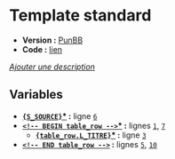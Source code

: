 # Template standard

* __Version :__ [PunBB](.)
* __Code :__ [lien](../../src/punbb/standard.tpl)

[*Ajouter une description*](https://fa-tvars.appspot.com/tpl/punbb/standard)

## Variables

* __[`{S_SOURCE}`](https://github.com/Etana/t/blob/master/var/S_SOURCE.md#readme)<a href="https://fa-tvars.appspot.com/var/S_SOURCE">*</a> :__ ligne [`6`](../../src/punbb/standard.tpl#L6)
* __[`<!-- BEGIN table_row -->`](https://github.com/Etana/t/blob/master/var/table_row.md#readme)<a href="https://fa-tvars.appspot.com/var/table_row">*</a> :__ lignes [`1`](../../src/punbb/standard.tpl#L1), [`7`](../../src/punbb/standard.tpl#L7)
    * __[`{table_row.L_TITRE}`](https://github.com/Etana/t/blob/master/var/table_row.L_TITRE.md#readme)<a href="https://fa-tvars.appspot.com/var/table_row.L_TITRE">*</a> :__ ligne [`3`](../../src/punbb/standard.tpl#L3)
* __[`<!-- END table_row -->`](https://github.com/Etana/t/blob/master/var/table_row.md#readme) :__ lignes [`5`](../../src/punbb/standard.tpl#L5), [`10`](../../src/punbb/standard.tpl#L10)
